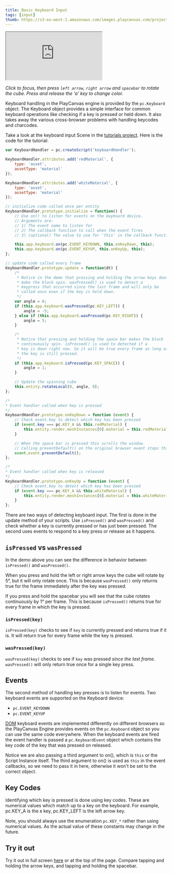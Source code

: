 ```yaml
---
title: Basic Keyboard Input
tags: [input]
thumb: https://s3-eu-west-1.amazonaws.com/images.playcanvas.com/projects/12/405804/513097-image-75.jpg
---
```


<div className="iframe-container">
    <iframe src="https://playcanv.as/p/rFZGQWCi/?overlay=false" title="Basic Keyboard Input"></iframe>
</div>

*Click to focus, then press `left arrow`, `right arrow` and `spacebar` to rotate the cube. Press and release the 'a' key to change color.*

Keyboard handling in the PlayCanvas engine is provided by the `pc.Keyboard` object. The Keyboard object provides a simple interface
for common keyboard operations like checking if a key is pressed or held down. It also takes away the various cross-browser problems with
handling keycodes and charcodes.

Take a look at the keyboard input Scene in the [tutorials project][1]. Here is the code for the tutorial:

```javascript
var KeyboardHandler = pc.createScript('keyboardHandler');

KeyboardHandler.attributes.add('redMaterial', {
    type: 'asset',
    assetType: 'material'
});

KeyboardHandler.attributes.add('whiteMaterial', {
    type: 'asset',
    assetType: 'material'
});

// initialize code called once per entity
KeyboardHandler.prototype.initialize = function() {
    // Use on() to listen for events on the keyboard device.
    // Arguments are:
    // 1) The event name to listen for
    // 2) The callback function to call when the event fires
    // 3) (optional) The value to use for 'this' in the callback function

    this.app.keyboard.on(pc.EVENT_KEYDOWN, this.onKeyDown, this);
    this.app.keyboard.on(pc.EVENT_KEYUP, this.onKeyUp, this);
};

// update code called every frame
KeyboardHandler.prototype.update = function(dt) {
    /*
     * Notice in the demo that pressing and holding the arrow keys doesn't
     * make the block spin. wasPressed() is used to detect a
     * keypress that occurred since the last frame and will only be
     * called once even if the key is held down.
     */
    var angle = 0;
    if (this.app.keyboard.wasPressed(pc.KEY_LEFT)) {
        angle = -5;
    } else if (this.app.keyboard.wasPressed(pc.KEY_RIGHT)) {
        angle = 5;
    }

    /*
     * Notice that pressing and holding the space bar makes the block
     * continuously spin. isPressed() is used to detected if a
     * key is down right now. So it will be true every frame as long as
     * the key is still pressed.
     */
    if (this.app.keyboard.isPressed(pc.KEY_SPACE)) {
        angle = 1;
    }

    // Update the spinning cube
    this.entity.rotateLocal(0, angle, 0);
};

/*
* Event handler called when key is pressed
*/
KeyboardHandler.prototype.onKeyDown = function (event) {
    // Check event.key to detect which key has been pressed
    if (event.key === pc.KEY_A && this.redMaterial) {
        this.entity.render.meshInstances[0].material = this.redMaterial.resource;
    }

    // When the space bar is pressed this scrolls the window.
    // Calling preventDefault() on the original browser event stops this.
    event.event.preventDefault();
};

/*
* Event handler called when key is released
*/
KeyboardHandler.prototype.onKeyUp = function (event) {
    // Check event.key to detect which key has been pressed
    if (event.key === pc.KEY_A && this.whiteMaterial) {
        this.entity.render.meshInstances[0].material = this.whiteMaterial.resource;
    }
};
```

There are two ways of detecting keyboard input. The first is done in the update method of your scripts. Use `isPressed()` and `wasPressed()` and check whether a key is currently pressed or has just been pressed. The second uses events to respond to a key press or release as it happens.

## `isPressed` vs `wasPressed`

In the demo above you can see the difference in behavior between `isPressed()` and `wasPressed()`.

When you press and hold the left or right arrow keys the cube will rotate by 5&deg;, but it will only rotate once. This is because `wasPressed()` only returns true for the frame immediately after the key was pressed.

If you press and hold the spacebar you will see that the cube rotates continuously by 1&deg; per frame. This is because `isPressed()` returns true for every frame in which the key is pressed.

### `isPressed(key)`

`isPressed(key)` checks to see if `key` is currently pressed and returns true if it is. It will return true for every frame while the key is pressed.

### `wasPressed(key)`

`wasPressed(key)` checks to see if `key` was pressed *since the last frame*. `wasPressed()` will only return true once for a single key press.

## Events

The second method of handling key presses is to listen for events. Two keyboard events are supported on the Keyboard device:

* `pc.EVENT_KEYDOWN`
* `pc.EVENT_KEYUP`

[DOM][3] keyboard events are implemented differently on different browsers so the PlayCanvas Engine provides events on the `pc.Keyboard` object so you can use the same code everywhere. When the keyboard events are fired the event handler is passed a `pc.KeyboardEvent` object which contains the key code of the key that was pressed on released.

Notice we are also passing a third argument to on(), which is `this` or the Script Instance itself. The third argument to on() is used as `this` in the event callbacks, so we need to pass it in here, otherwise it won't be set to the correct object.

## Key Codes

Identifying which key is pressed is done using key codes. These are numerical values which match up to a key on the keyboard. For example, pc.KEY_A is the `A` key, pc.KEY_LEFT is the left arrow key.

Note, you should always use the enumeration `pc.KEY_*` rather than using numerical values. As the actual value of these constants may change in the future.

## Try it out

Try it out in full screen [here][2] or at the top of the page. Compare tapping and holding the arrow keys, and tapping and holding the spacebar.

[1]: https://playcanvas.com/project/405804/overview/tutorial-basic-keyboard-input
[2]: https://playcanv.as/p/rFZGQWCi/
[3]: /user-manual/glossary#dom

